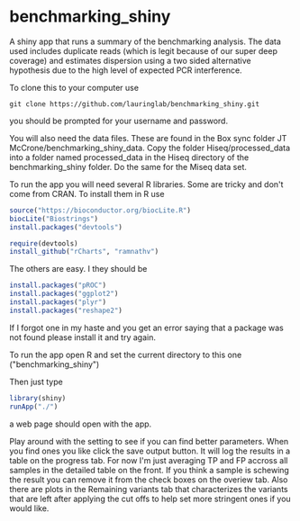 # benchmarking_shiny
A shiny app that runs a summary of the benchmarking analysis.  The data used includes duplicate reads (which is legit because of our super deep coverage) and estimates dispersion using a two sided alternative hypothesis due to the high level of expected PCR interference.

To clone this to your computer use 

```
git clone https://github.com/lauringlab/benchmarking_shiny.git
```
you should be prompted for your username and password.

You will also need the data files.  These are found in the Box sync folder JT McCrone/benchmarking_shiny_data.  Copy the folder Hiseq/processed_data into a folder named processed_data in the Hiseq directory of the benchmarking_shiny folder.  Do the same for the Miseq data set.



To run the app you will need several R libraries.  Some are tricky and don't come from CRAN. To install them in R use

```R
source("https://bioconductor.org/biocLite.R")
biocLite("Biostrings")
install.packages("devtools")

require(devtools)
install_github("rCharts", "ramnathv")

```
The others are easy.  I they should be 

```R
install.packages("pROC")
install.packages("ggplot2")
install.packages("plyr")
install.packages("reshape2")
```
If I forgot one in my haste and you get an error saying that a package was not found please install it and try again.

To run the app open R and set the current directory to this one ("benchmarking_shiny")

Then just type 

```R
library(shiny)
runApp("./")
```

a web page should open with the app.

Play around with the setting to see if you can find better parameters.  When you find ones you like click the save output button.  It will log the results in a table on the progress tab.  For now I'm just averaging TP and FP accross all samples in the detailed table on the front. If you think a sample is schewing the result you can remove it from the check boxes on the overiew tab.  Also there are plots in the Remaining variants tab that characterizes the variants that are left after applying the cut offs to help set more stringent ones if you would like.

